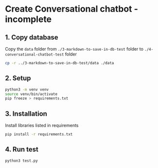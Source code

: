 # Create Conversational chatbot - incomplete

## 1. Copy database

Copy the `data` folder from `./3-markdown-to-save-in-db-test` folder to `./4-conversational-chatbot-test` folder

```bash
cp -r ../3-markdown-to-save-in-db-test/data ./data
```

## 2. Setup

```bash
python3 -m venv venv
source venv/bin/activate
pip freeze > requirements.txt
```

## 3. Installation

Install libraries listed in requirements

```bash
pip install -r requirements.txt
```

## 4. Run test

```bash
python3 test.py
```
